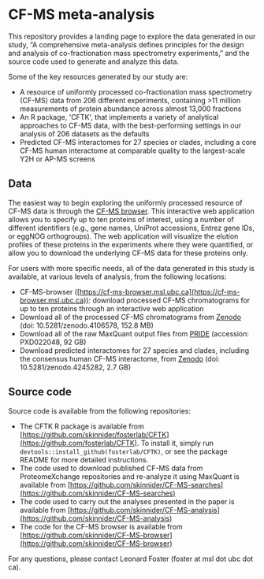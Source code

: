 # CF-MS meta-analysis

This repository provides a landing page to explore the data generated in our study, “A comprehensive meta-analysis defines principles for the design and analysis of co-fractionation mass spectrometry experiments,” and the source code used to generate and analyze this data.

Some of the key resources generated by our study are:

- A resource of uniformly processed co-fractionation mass spectrometry (CF-MS) data from 206 different experiments, containing >11 million measurements of protein abundance across almost 13,000 fractions
- An R package, 'CFTK', that implements a variety of analytical approaches to CF-MS data, with the best-performing settings in our analysis of 206 datasets as the defaults
- Predicted CF-MS interactomes for 27 species or clades, including a core CF-MS human interactome at comparable quality to the largest-scale Y2H or AP-MS screens

## Data

The easiest way to begin exploring the uniformly processed resource of CF-MS data is through the [CF-MS browser](https://cf-ms-browser.msl.ubc.ca). This interactive web application allows you to specify up to ten proteins of interest, using a number of different identifiers (e.g., gene names, UniProt accessions, Entrez gene IDs, or eggNOG orthogroups). The web application will visualize the elution profiles of these proteins in the experiments where they were quantified, or allow you to download the underlying CF-MS data for these proteins only. 

For users with more specific needs, all of the data generated in this study is available, at various levels of analysis, from the following locations:

- CF-MS-browser ([https://cf-ms-browser.msl.ubc.ca](https://cf-ms-browser.msl.ubc.ca)): download processed CF-MS chromatograms for up to ten proteins through an interactive web application
- Download all of the processed CF-MS chromatograms from [Zenodo](https://doi.org/10.5281/zenodo.4106578) (doi: 10.5281/zenodo.4106578, 152.8 MB)
- Download all of the raw MaxQuant output files from [PRIDE](https://www.ebi.ac.uk/pride/archive/projects/PXD022048) (accession: PXD022048, 92 GB)
- Download predicted interactomes for 27 species and clades, including the consensus human CF-MS interactome, from [Zenodo](https://doi.org/10.5281/zenodo.4245282) (doi: 10.5281/zenodo.4245282, 2.7 GB)

## Source code 

Source code is available from the following repositories:

- The CFTK R package is available from [https://github.com/skinnider/fosterlab/CFTK](https://github.com/fosterlab/CFTK). To install it, simply run `devtools::install_github(fosterlab/CFTK)`, or see the package README for more detailed instructions.
- The code used to download published CF-MS data from ProteomeXchange repositories and re-analyze it using MaxQuant is available from [https://github.com/skinnider/CF-MS-searches](https://github.com/skinnider/CF-MS-searches)
- The code used to carry out the analyses presented in the paper is available from [https://github.com/skinnider/CF-MS-analysis](https://github.com/skinnider/CF-MS-analysis)
- The code for the CF-MS browser is available from [https://github.com/skinnider/CF-MS-browser](https://github.com/skinnider/CF-MS-browser)

For any questions, please contact Leonard Foster (foster at msl dot ubc dot ca). 
